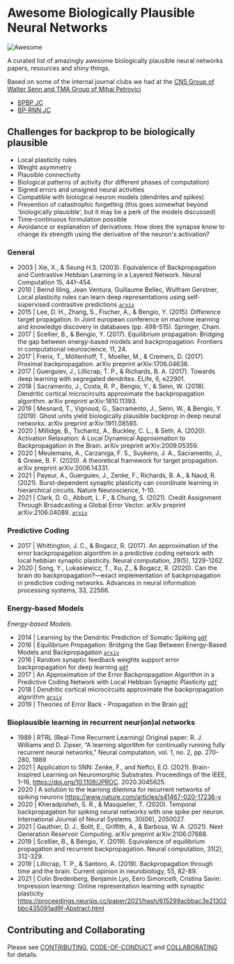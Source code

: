 # Awesome Biologically Plausible Neural Networks

![Awesome](https://cdn.rawgit.com/sindresorhus/awesome/d7305f38d29fed78fa85652e3a63e154dd8e8829/media/badge.svg)

A curated list of amazingly awesome biologically plausible neural networks papers, resources and shiny things.

Based on some of the internal journal clubs we had at the [CNS Group of Walter Senn and TMA Group of Mihai Petrovici](https://github.com/unibe-cns) 
* [BPBP JC](https://pad.riseup.net/p/F_ZO_lHFznVfFfiEpY7l-keep)
* [BP-RNN JC](https://pad.riseup.net/p/YAK7mHrzrjSNCI3LVE_G-keep)

## Challenges for backprop to be biologically plausible
- Local plasticity rules
- Weight asymmetry
- Plausible connectivity
- Biological patterns of activity (for different phases of computation)
- Signed errors and unsigned neural activities
- Compatible with biological neuron models (dendrites and spikes)
- Prevention of catastrophic forgetting (this goes somewhat beyond 'biologically plausible', but it may be a perk of the models discussed)
- Time-continuous formulation possible
- Avoidance or explanation of derivatives: How does the synapse know to change its strength using the derivative of the neuron's activation?

### General
* 2003 | Xie, X., & Seung H.S. (2003). Equivalence of Backpropagation and Contrastive Hebbian Learning in a Layered Network. Neural Computation 15, 441–454.
* 2010 | Bernd Illing, Jean Ventura, Guillaume Bellec, Wulfram Gerstner, Local plasticity rules can learn deep representations using self-supervised contrastive predictions
[`arxiv`](https://arxiv.org/abs/2010.08262)
* 2015 | Lee, D. H., Zhang, S., Fischer, A., & Bengio, Y. (2015). Difference target propagation. In Joint european conference on machine learning and knowledge discovery in databases (pp. 498-515). Springer, Cham.
* 2017 | Scellier, B., & Bengio, Y. (2017). Equilibrium propagation: Bridging the gap between energy-based models and backpropagation. Frontiers in computational neuroscience, 11, 24.
* 2017 | Frerix, T., Möllenhoff, T., Moeller, M., & Cremers, D. (2017). Proximal backpropagation. arXiv preprint arXiv:1706.04638.
* 2017 | Guerguiev, J., Lillicrap, T. P., & Richards, B. A. (2017). Towards deep learning with segregated dendrites. ELife, 6, e22901.
* 2018 | Sacramento, J., Costa, R. P., Bengio, Y., & Senn, W. (2018). Dendritic cortical microcircuits approximate the backpropagation algorithm. arXiv preprint arXiv:1810.11393.
* 2019 | Mesnard, T., Vignoud, G., Sacramento, J., Senn, W., & Bengio, Y. (2019). Ghost units yield biologically plausible backprop in deep neural networks. arXiv preprint arXiv:1911.08585.
* 2020 | Millidge, B., Tschantz, A., Buckley, C. L., & Seth, A. (2020). Activation Relaxation: A Local Dynamical Approximation to Backpropagation in the Brain. arXiv preprint arXiv:2009.05359.
* 2020 | Meulemans, A., Carzaniga, F. S., Suykens, J. A., Sacramento, J., & Grewe, B. F. (2020). A theoretical framework for target propagation. arXiv preprint arXiv:2006.14331.
* 2021 | Payeur, A., Guerguiev, J., Zenke, F., Richards, B. A., & Naud, R. (2021). Burst-dependent synaptic plasticity can coordinate learning in hierarchical circuits. Nature Neuroscience, 1-10.
* 2021 | Clark, D. G., Abbott, L. F., & Chung, S. (2021). Credit Assignment Through Broadcasting a Global Error Vector. arXiv preprint arXiv:2106.04089. [`arxiv`](https://arxiv.org/pdf/2106.04089.pdf)

### Predictive Coding
* 2017 | Whittington, J. C., & Bogacz, R. (2017). An approximation of the error backpropagation algorithm in a predictive coding network with local hebbian synaptic plasticity. Neural computation, 29(5), 1229-1262.
* 2020 | Song, Y., Lukasiewicz, T., Xu, Z., & Bogacz, R. (2020). Can the brain do backpropagation?—exact implementation of backpropagation in predictive coding networks. Advances in neural information processing systems, 33, 22566.


### Energy-based Models
*Energy-based Models.*

* 2014 | Learning by the Dendritic Prediction of Somatic Spiking [`pdf`](https://linkinghub.elsevier.com/retrieve/pii/S0896627313011276)
* 2016 | Equilibrium Propagation: Bridging the Gap Between Energy-Based Models and Backpropagation [`arxiv`](http://arxiv.org/abs/1602.05179)
* 2016 | Random synaptic feedback weights support error backpropagation for deep learning [`pdf`](http://www.nature.com/articles/ncomms13276)
* 2017 | An Approximation of the Error Backpropagation Algorithm in a Predictive Coding Network with Local Hebbian Synaptic Plasticity [`pdf`](http://www.mitpressjournals.org/doi/10.1162/NECO_a_00949)
* 2018 | Dendritic cortical microcircuits approximate the backpropagation algorithm [`arxiv`](https://arxiv.org/abs/1810.11393)
* 2019 | Theories of Error Back - Propagation in the Brain [`pdf`](https://linkinghub.elsevier.com/retrieve/pii/S1364661319300129)


### Bioplausible learning in recurrent neur(on)al networks

* 1989 | RTRL (Real-Time Recurrent Learning) Original paper: R. J. Williams and D. Zipser, “A learning algorithm for continually running fully recurrent neural networks,” Neural computation, vol. 1, no. 2, pp. 270–280, 1989
* 2021 | Application to SNN: Zenke, F., and Neftci, E.O. (2021). Brain-Inspired Learning on Neuromorphic Substrates. Proceedings of the IEEE, 1–16, https://doi.org/10.1109/JPROC. 2020.3045625.
* 2020 | A solution to the learning dilemma for recurrent networks of spiking neurons https://www.nature.com/articles/s41467-020-17236-y
* 2020 | Kheradpisheh, S. R., & Masquelier, T. (2020). Temporal backpropagation for spiking neural networks with one spike per neuron. International Journal of Neural Systems, 30(06), 2050027.
* 2021 | Gauthier, D. J., Bollt, E., Griffith, A., & Barbosa, W. A. (2021). Next Generation Reservoir Computing. arXiv preprint arXiv:2106.07688.
* 2019 | Scellier, B., & Bengio, Y. (2019). Equivalence of equilibrium propagation and recurrent backpropagation. Neural computation, 31(2), 312-329.
* 2019 | Lillicrap, T. P., & Santoro, A. (2019). Backpropagation through time and the brain. Current opinion in neurobiology, 55, 82-89.
* 2021 | Colin Bredenberg, Benjamin Lyo, Eero Simoncelli, Cristina Savin: Impression learning: Online representation learning with synaptic plasticity
https://proceedings.neurips.cc/paper/2021/hash/615299acbbac3e21302bbc435091ad9f-Abstract.html

## Contributing and Collaborating
Please see [CONTRIBUTING](https://github.com/benelot/awesome-biologically-plausible-neural-networks/blob/master/CONTRIBUTING.md), [CODE-OF-CONDUCT](https://github.com/benelot/awesome-biologically-plausible-neural-networks/blob/master/CODE-OF-CONDUCT.md) and [COLLABORATING](https://github.com/benelot/awesome-biologically-plausible-neural-networks/blob/master/COLLABORATING.md) for details.
